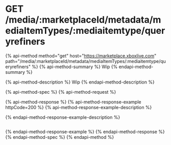 # GET /media/:marketplaceId/metadata/mediaItemTypes/:mediaitemtype/queryrefiners

{% api-method method="get" host="https://marketplace.xboxlive.com" path="/media/:marketplaceId/metadata/mediaItemTypes/:mediaitemtype/queryrefiners" %}
{% api-method-summary %}
Wip
{% endapi-method-summary %}

{% api-method-description %}
Wip
{% endapi-method-description %}

{% api-method-spec %}
{% api-method-request %}

{% api-method-response %}
{% api-method-response-example httpCode=200 %}
{% api-method-response-example-description %}

{% endapi-method-response-example-description %}

```text

```
{% endapi-method-response-example %}
{% endapi-method-response %}
{% endapi-method-spec %}
{% endapi-method %}

